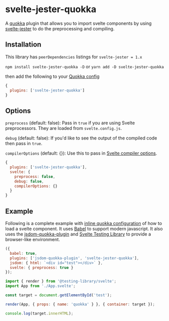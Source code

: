 # svelte-jester-quokka

A [quokka](https://quokkajs.com/) plugin that allows you to import svelte components by using [svelte-jester](https://github.com/mihar-22/svelte-jester) to do the preprocessing and compiling.

## Installation

This library has `peerDependencies` listings for `svelte-jester = 1.x`

`npm install svelte-jester-quokka -D` or `yarn add -D svelte-jester-quokka`

then add the following to your [Quokka config](https://quokkajs.com/docs/configuration.html)

```javascript
{
  plugins: ['svelte-jester-quokka']
}
```

## Options

`preprocess` (default: false): Pass in `true` if you are using Svelte preprocessors. 
They are loaded from `svelte.config.js`.

`debug` (default: false): If you'd like to see the output of the compiled code then pass in `true`.

`compilerOptions` (default: {}): Use this to pass in [Svelte compiler options](https://svelte.dev/docs#svelte_compile).

```javascript
{
  plugins: ['svelte-jester-quokka'],
  svelte: {
    preprocess: false,
    debug: false,
    compilerOptions: {}
  }
}
```

## Example

Following is a complete example with [inline quokka configuration](https://quokkajs.com/docs/configuration.html#inline-config) of how to load a svelte component. It uses [Babel](https://quokkajs.com/docs/configuration.html#babel) to support modern javascript. It also uses the [jsdom-quokka-plugin](https://github.com/wallabyjs/jsdom-quokka-plugin) and [Svelte Testing Library](https://testing-library.com/docs/svelte-testing-library/intro) to provide a browser-like environment.

```javascript
({
  babel: true,
  plugins: ['jsdom-quokka-plugin', 'svelte-jester-quokka'],
  jsdom: { html: `<div id="test"></div>` },
  svelte: { preprocess: true }
});

import { render } from '@testing-library/svelte';
import App from './App.svelte';

const target = document.getElementById('test');

render(App, { props: { name: 'quokka' } }, { container: target });

console.log(target.innerHTML);
```
